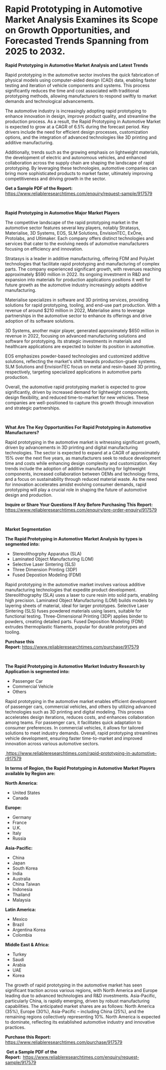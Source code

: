 <p><h1>Rapid Prototyping in Automotive Market Analysis Examines its Scope on Growth Opportunities, and Forecasted Trends Spanning from 2025 to 2032.</h1></p><p><strong>Rapid Prototyping in Automotive Market Analysis and Latest Trends</strong></p>
<p><p>Rapid prototyping in the automotive sector involves the quick fabrication of physical models using computer-aided design (CAD) data, enabling faster testing and iteration of vehicle components and systems. This process significantly reduces the time and cost associated with traditional prototyping methods, allowing manufacturers to respond swiftly to market demands and technological advancements.</p><p>The automotive industry is increasingly adopting rapid prototyping to enhance innovation in design, improve product quality, and streamline the production process. As a result, the Rapid Prototyping in Automotive Market is expected to grow at a CAGR of 6.5% during the forecast period. Key drivers include the need for efficient design processes, customization options, and the integration of advanced technologies like 3D printing and additive manufacturing.</p><p>Additionally, trends such as the growing emphasis on lightweight materials, the development of electric and autonomous vehicles, and enhanced collaboration across the supply chain are shaping the landscape of rapid prototyping. By leveraging these technologies, automotive companies can bring more sophisticated products to market faster, ultimately improving competitiveness and driving growth in the sector.</p></p>
<p><strong>Get a Sample PDF of the Report:&nbsp;</strong> <a href="https://www.reliableresearchtimes.com/enquiry/request-sample/917579?utm_campaign=2729&utm_medium=2&utm_source=Github&utm_content=ia&utm_term=18042025&utm_id=rapid-prototyping-in-automotive">https://www.reliableresearchtimes.com/enquiry/request-sample/917579</a></p>
<p>&nbsp;</p>
<p><strong>Rapid Prototyping in Automotive Major Market Players</strong></p>
<p><p>The competitive landscape of the rapid prototyping market in the automotive sector features several key players, notably Stratasys, Materialise, 3D Systems, EOS, SLM Solutions, EnvisionTEC, ExOne, Protolabs, and Ultimaker. Each company offers distinct technologies and services that cater to the evolving needs of automotive manufacturers focusing on efficiency and innovation.</p><p>Stratasys is a leader in additive manufacturing, offering FDM and PolyJet technologies that facilitate rapid prototyping and manufacturing of complex parts. The company experienced significant growth, with revenues reaching approximately $590 million in 2022. Its ongoing investment in R&D and expansion into materials for production applications positions it well for future growth as the automotive industry increasingly adopts additive manufacturing.</p><p>Materialise specializes in software and 3D printing services, providing solutions for rapid prototyping, tooling, and end-use part production. With a revenue of around $210 million in 2022, Materialise aims to leverage partnerships in the automotive sector to enhance its offerings and drive adoption of its software solutions.</p><p>3D Systems, another major player, generated approximately $650 million in revenue in 2022, focusing on advanced manufacturing solutions and software for prototyping. Its strategic investments in materials and healthcare applications are expected to bolster its position in automotive.</p><p>EOS emphasizes powder-based technologies and customized additive solutions, reflecting the market's shift towards production-grade systems. SLM Solutions and EnvisionTEC focus on metal and resin-based 3D printing, respectively, targeting specialized applications in automotive parts production.</p><p>Overall, the automotive rapid prototyping market is expected to grow significantly, driven by increased demand for lightweight components, design flexibility, and reduced time-to-market for new vehicles. These companies are well-positioned to capture this growth through innovation and strategic partnerships.</p></p>
<p>&nbsp;</p>
<p><strong>What Are The Key Opportunities For Rapid Prototyping in Automotive Manufacturers?</strong></p>
<p><p>Rapid prototyping in the automotive market is witnessing significant growth, driven by advancements in 3D printing and digital manufacturing technologies. The sector is expected to expand at a CAGR of approximately 15% over the next five years, as manufacturers seek to reduce development time and costs while enhancing design complexity and customization. Key trends include the adoption of additive manufacturing for lightweight components, increased collaboration between OEMs and technology firms, and a focus on sustainability through reduced material waste. As the need for innovation accelerates amidst evolving consumer demands, rapid prototyping will play a crucial role in shaping the future of automotive design and production.</p></p>
<p><strong>Inquire or Share Your Questions If Any Before Purchasing This Report:</strong> <a href="https://www.reliableresearchtimes.com/enquiry/pre-order-enquiry/917579?utm_campaign=2729&utm_medium=2&utm_source=Github&utm_content=ia&utm_term=18042025&utm_id=rapid-prototyping-in-automotive">https://www.reliableresearchtimes.com/enquiry/pre-order-enquiry/917579</a></p>
<p>&nbsp;</p>
<p><strong>Market Segmentation</strong></p>
<p><strong>The Rapid Prototyping in Automotive Market Analysis by types is segmented into:</strong></p>
<p><ul><li>Stereolithogrphy Apparatus (SLA)</li><li>Laminated Object Manufacturing (LOM)</li><li>Selective Laser Sintering (SLS)</li><li>Three Dimension Printing (3DP)</li><li>Fused Depostion Modeling (FDM)</li></ul></p>
<p><p>Rapid prototyping in the automotive market involves various additive manufacturing technologies that expedite product development. Stereolithography (SLA) uses a laser to cure resin into solid parts, enabling high precision. Laminated Object Manufacturing (LOM) builds models by layering sheets of material, ideal for larger prototypes. Selective Laser Sintering (SLS) fuses powdered materials using lasers, suitable for functional testing. Three-Dimensional Printing (3DP) applies binder to powders, creating detailed parts. Fused Deposition Modeling (FDM) extrudes thermoplastic filaments, popular for durable prototypes and tooling.</p></p>
<p><strong>Purchase this Report:&nbsp;</strong><a href="https://www.reliableresearchtimes.com/purchase/917579?utm_campaign=2729&utm_medium=2&utm_source=Github&utm_content=ia&utm_term=18042025&utm_id=rapid-prototyping-in-automotive">https://www.reliableresearchtimes.com/purchase/917579</a></p>
<p>&nbsp;</p>
<p><strong>The Rapid Prototyping in Automotive Market Industry Research by Application is segmented into:</strong></p>
<p><ul><li>Passenger Car</li><li>Commercial Vehicle</li><li>Others</li></ul></p>
<p><p>Rapid prototyping in the automotive market enables efficient development of passenger cars, commercial vehicles, and others by utilizing advanced technologies such as 3D printing and digital modeling. This process accelerates design iterations, reduces costs, and enhances collaboration among teams. For passenger cars, it facilitates quick adaptation to consumer preferences. In commercial vehicles, it allows for tailored solutions to meet industry demands. Overall, rapid prototyping streamlines vehicle development, ensuring faster time-to-market and improved innovation across various automotive sectors.</p></p>
<p><a href="https://www.reliableresearchtimes.com/rapid-prototyping-in-automotive-r917579?utm_campaign=2729&utm_medium=2&utm_source=Github&utm_content=ia&utm_term=18042025&utm_id=rapid-prototyping-in-automotive">&nbsp;https://www.reliableresearchtimes.com/rapid-prototyping-in-automotive-r917579</a></p>
<p><strong>In terms of Region, the Rapid Prototyping in Automotive Market Players available by Region are:</strong></p>
<p>
    <p> <strong> North America: </strong>
        <ul>
            <li>United States</li>
            <li>Canada</li>
        </ul>
        </p> 
    <p> <strong> Europe: </strong>
        <ul>
            <li>Germany</li>
            <li>France</li>
            <li>U.K.</li>
            <li>Italy</li>
            <li>Russia</li>
        </ul>
        </p> 
    <p> <strong> Asia-Pacific: </strong>
        <ul>
            <li>China</li>
            <li>Japan</li>
            <li>South Korea</li>
            <li>India</li>
            <li>Australia</li>
            <li>China Taiwan</li>
            <li>Indonesia</li>
            <li>Thailand</li>
            <li>Malaysia</li>
        </ul>
        </p> 
    <p> <strong> Latin America: </strong>
        <ul>
            <li>Mexico</li>
            <li>Brazil</li>
            <li>Argentina Korea</li>
            <li>Colombia</li>
        </ul>
        </p> 
    <p> <strong> Middle East & Africa: </strong>
        <ul>
            <li>Turkey</li>
            <li>Saudi</li>
            <li>Arabia</li>
            <li>UAE</li>
            <li>Korea</li>
        </ul>
    </p>
    </p>
<p><p>The growth of rapid prototyping in the automotive market has seen significant traction across various regions, with North America and Europe leading due to advanced technologies and R&D investments. Asia-Pacific, particularly China, is rapidly emerging, driven by robust manufacturing capabilities. The anticipated market shares are as follows: North America (35%), Europe (30%), Asia-Pacific – including China (25%), and the remaining regions collectively representing 10%. North America is expected to dominate, reflecting its established automotive industry and innovative practices.</p></p>
<p><strong>Purchase this Report: </strong><a href="https://www.reliableresearchtimes.com/purchase/917579?utm_campaign=2729&utm_medium=2&utm_source=Github&utm_content=ia&utm_term=18042025&utm_id=rapid-prototyping-in-automotive">https://www.reliableresearchtimes.com/purchase/917579</a></p>
<p>&nbsp;<strong>Get a Sample PDF of the Report:&nbsp;&nbsp;</strong><a href="https://www.reliableresearchtimes.com/enquiry/request-sample/917579?utm_campaign=2729&utm_medium=2&utm_source=Github&utm_content=ia&utm_term=18042025&utm_id=rapid-prototyping-in-automotive">https://www.reliableresearchtimes.com/enquiry/request-sample/917579</a></p>
<p><strong></strong></p>
<p><p></p><p></p><p></p></p>